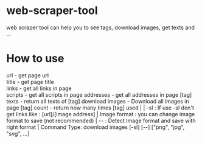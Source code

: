 # web-scraper-tool
web scraper tool can help you to see tags, download images, get texts and ...

# How to use 
url - get page url\
title - get page title\
links - get all links in page\
scripts - get all scripts in page
addresses - get all addresses in page
[tag] texts - return all texts of [tag]
download images - Download all images in page
[tag] count - return how many times [tag] used |
                                               | -sl : If use -sl don\'t get links like : [url]/[image address]
                                               | Image format : you can change image format to save (not recommended)
                                               | -- : Detect Image format and save with right format
                                               | Command Type: download images [-sl] [--] ["png", "jpg", "svg", ...]
